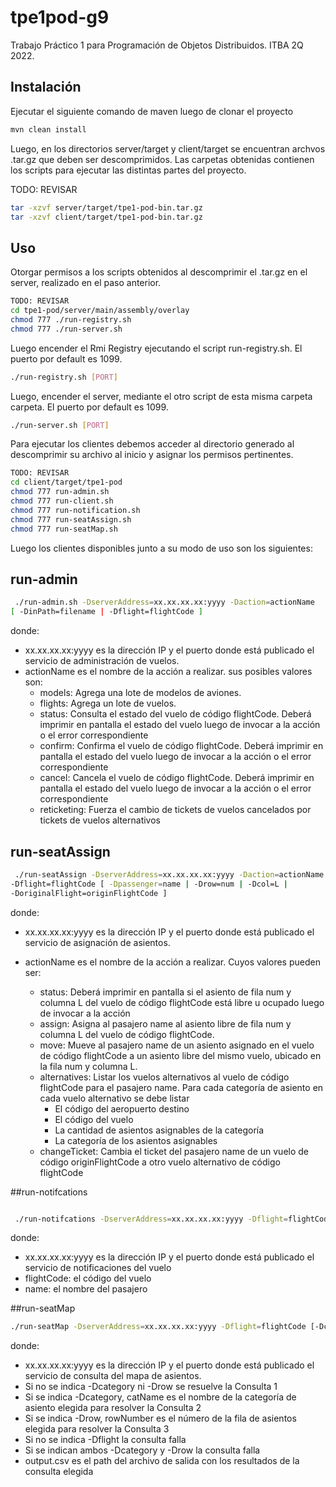 # tpe1pod-g9

Trabajo Práctico 1 para Programación de Objetos Distribuidos. ITBA 2Q 2022.



## Instalación

Ejecutar el siguiente comando de maven luego de clonar el proyecto

```bash
mvn clean install
```

Luego, en los directorios server/target y client/target se encuentran archvos .tar.gz que deben ser descomprimidos. Las carpetas obtenidas contienen los scripts para ejecutar las distintas partes del proyecto.

TODO: REVISAR 
```bash
tar -xzvf server/target/tpe1-pod-bin.tar.gz
tar -xzvf client/target/tpe1-pod-bin.tar.gz
```


## Uso

Otorgar permisos a los scripts obtenidos al descomprimir el .tar.gz en el server, realizado en el paso anterior.

```bash
TODO: REVISAR 
cd tpe1-pod/server/main/assembly/overlay
chmod 777 ./run-registry.sh
chmod 777 ./run-server.sh
```

Luego encender el Rmi Registry ejecutando el script run-registry.sh. El puerto por default es 1099.

```bash
./run-registry.sh [PORT]
```
Luego, encender el server, mediante el otro script de esta misma carpeta carpeta. El puerto por default es 1099.

```bash
./run-server.sh [PORT]
```

Para ejecutar los clientes debemos acceder al directorio generado al descomprimir su archivo al inicio y asignar los permisos pertinentes.

```bash
TODO: REVISAR 
cd client/target/tpe1-pod
chmod 777 run-admin.sh
chmod 777 run-client.sh
chmod 777 run-notification.sh
chmod 777 run-seatAssign.sh
chmod 777 run-seatMap.sh
```
Luego los clientes disponibles junto a su modo de uso son los siguientes:

## run-admin
```bash
 ./run-admin.sh -DserverAddress=xx.xx.xx.xx:yyyy -Daction=actionName
[ -DinPath=filename | -Dflight=flightCode ]

```
donde:
- xx.xx.xx.xx:yyyy es la dirección IP y el puerto donde está publicado el servicio de
administración de vuelos.
- actionName es el nombre de la acción a realizar. sus posibles valores son:
    - models: Agrega una lote de modelos de aviones.
    - flights: Agrega un lote de vuelos.
    - status: Consulta el estado del vuelo de código flightCode. Deberá imprimir en pantalla el estado del vuelo luego de invocar a la acción o el error correspondiente
    - confirm: Confirma el vuelo de código flightCode. Deberá imprimir en pantalla el estado del vuelo luego de invocar a la acción o el error correspondiente 
    - cancel: Cancela el vuelo de código flightCode. Deberá imprimir en pantalla el estado del vuelo luego de invocar a la acción o el error correspondiente
    - reticketing: Fuerza el cambio de tickets de vuelos cancelados por tickets de vuelos alternativos


## run-seatAssign

```bash
 ./run-seatAssign -DserverAddress=xx.xx.xx.xx:yyyy -Daction=actionName
-Dflight=flightCode [ -Dpassenger=name | -Drow=num | -Dcol=L |
-DoriginalFlight=originFlightCode ]
```
donde:
- xx.xx.xx.xx:yyyy es la dirección IP y el puerto donde está publicado el servicio de asignación de asientos.

- actionName es el nombre de la acción a realizar. Cuyos valores pueden ser:
    - status: Deberá imprimir en pantalla si el asiento de fila num y columna L del vuelo de código flightCode está libre u ocupado luego de invocar a la acción
    - assign: Asigna al pasajero name al asiento libre de fila num y columna L del vuelo de código flightCode.
    - move: Mueve al pasajero name de un asiento asignado en el vuelo de código flightCode a un asiento libre del mismo vuelo, ubicado en la fila num y columna L.
    - alternatives: Listar los vuelos alternativos al vuelo de código flightCode para el pasajero name. Para cada categoría de asiento en cada vuelo alternativo se debe listar
        - El código del aeropuerto destino
        - El código del vuelo
        - La cantidad de asientos asignables de la categoría
        - La categoría de los asientos asignables
    - changeTicket: Cambia el ticket del pasajero name de un vuelo de código originFlightCode a otro vuelo alternativo de código flightCode
  
##run-notifcations
```bash

 ./run-notifcations -DserverAddress=xx.xx.xx.xx:yyyy -Dflight=flightCode -Dpassenger=name

```
donde:
- xx.xx.xx.xx:yyyy es la dirección IP y el puerto donde está publicado el servicio de
notificaciones del vuelo
- flightCode: el código del vuelo
- name: el nombre del pasajero

##run-seatMap
```bash
./run-seatMap -DserverAddress=xx.xx.xx.xx:yyyy -Dflight=flightCode [-Dcategory=catName | -Drow=rowNumber ] -DoutPath=output.csv
```
donde:
- xx.xx.xx.xx:yyyy es la dirección IP y el puerto donde está publicado el servicio de consulta del mapa de asientos.
- Si no se indica -Dcategory ni -Drow se resuelve la Consulta 1
- Si se indica -Dcategory, catName es el nombre de la categoría de asiento elegida para resolver la Consulta 2
- Si se indica -Drow, rowNumber es el número de la fila de asientos elegida para resolver la Consulta 3
- Si no se indica -Dflight la consulta falla
- Si se indican ambos -Dcategory y -Drow la consulta falla
- output.csv es el path del archivo de salida con los resultados de la consulta elegida


